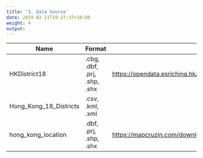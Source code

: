 ```yaml
---
title: '3. Data Source'
date: 2019-02-11T19:27:37+10:00
weight: 4
output:
---
```




| Name                   | Format                       | Source                                                                        |
|------------------------|------------------------------|-------------------------------------------------------------------------------|
| HKDistrict18           | .cbg, .dbf, .prj, .shp, .shx | https://opendata.esrichina.hk/datasets/eea8ff2f12b145f7b33c4eef4f045513_0/dat |
| Hong_Kong_18_Districts | .csv, .kml, .xml             |                                                                               |
| hong_kong_location     | .dbf, .prj, .shp, .shx       | https://mapcruzin.com/download-free-arcgis-shapefiles.htm                     || hong_kong_location     | .dbf, .prj, .shp, .shx       | https://mapcruzin.com/download-free-arcgis-shapefiles.htm                     |
